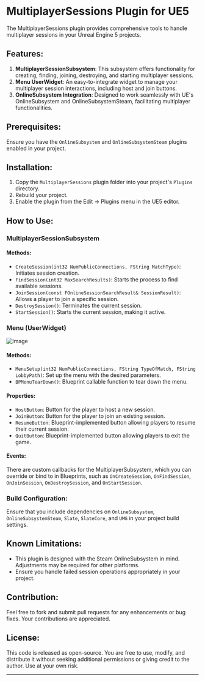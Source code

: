 # MultiplayerSessions Plugin for UE5

The MultiplayerSessions plugin provides comprehensive tools to handle multiplayer sessions in your Unreal Engine 5 projects.

## Features:
1. **MultiplayerSessionSubsystem**: This subsystem offers functionality for creating, finding, joining, destroying, and starting multiplayer sessions.
2. **Menu UserWidget**: An easy-to-integrate widget to manage your multiplayer session interactions, including host and join buttons.
3. **OnlineSubsystem Integration**: Designed to work seamlessly with UE's OnlineSubsystem and OnlineSubsystemSteam, facilitating multiplayer functionalities.

## Prerequisites:

Ensure you have the `OnlineSubsystem` and `OnlineSubsystemSteam` plugins enabled in your project.

## Installation:

1. Copy the `MultiplayerSessions` plugin folder into your project's `Plugins` directory.
2. Rebuild your project.
3. Enable the plugin from the Edit -> Plugins menu in the UE5 editor.

## How to Use:

### MultiplayerSessionSubsystem

#### Methods:
- `CreateSession(int32 NumPublicConnections, FString MatchType)`: Initiates session creation.
- `FindSession(int32 MaxSearchResults)`: Starts the process to find available sessions.
- `JoinSession(const FOnlineSessionSearchResult& SessionResult)`: Allows a player to join a specific session.
- `DestroySession()`: Terminates the current session.
- `StartSession()`: Starts the current session, making it active.

### Menu (UserWidget)
![image](https://github.com/dam2452/simple-multiplayer-plugin-UE5/assets/81230036/fadc3748-c3c0-4b9c-81c6-9d0807cf13ce)

#### Methods:
- `MenuSetup(int32 NumPublicConnections, FString TypeOfMatch, FString LobbyPath)`: Set up the menu with the desired parameters.
- `BPMenuTearDown()`: Blueprint callable function to tear down the menu.

#### Properties:
- `HostButton`: Button for the player to host a new session.
- `JoinButton`: Button for the player to join an existing session.
- `ResumeButton`: Blueprint-implemented button allowing players to resume their current session.
- `QuitButton`: Blueprint-implemented button allowing players to exit the game.

#### Events:
There are custom callbacks for the MultiplayerSubsystem, which you can override or bind to in Blueprints, such as `OnCreateSession`, `OnFindSession`, `OnJoinSession`, `OnDestroySession`, and `OnStartSession`.

### Build Configuration:

Ensure that you include dependencies on `OnlineSubsystem`, `OnlineSubsystemSteam`, `Slate`, `SlateCore`, and `UMG` in your project build settings.

## Known Limitations:

- This plugin is designed with the Steam OnlineSubsystem in mind. Adjustments may be required for other platforms.
- Ensure you handle failed session operations appropriately in your project.

## Contribution:

Feel free to fork and submit pull requests for any enhancements or bug fixes. Your contributions are appreciated.

## License:

This code is released as open-source. You are free to use, modify, and distribute it without seeking additional permissions or giving credit to the author. Use at your own risk.

---
